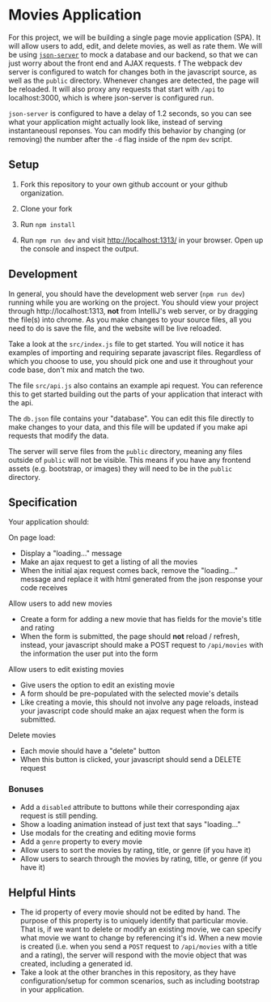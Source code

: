 # Movies Application

For this project, we will be building a single page movie application (SPA). It
will allow users to add, edit, and delete movies, as well as rate them. We will
be using [`json-server`](https://github.com/typicode/json-server) to mock a
database and our backend, so that we can just worry about the front end and AJAX
requests.
f
The webpack dev server is configured to watch for changes both in the javascript
source, as well as the `public` directory. Whenever changes are detected, the
page will be reloaded. It will also proxy any requests that start with `/api` to
localhost:3000, which is where json-server is configured run.

`json-server` is configured to have a delay of 1.2 seconds, so you can see what
your application might actually look like, instead of serving instantaneousl
reponses. You can modify this behavior by changing (or removing) the number
after the `-d` flag inside of the npm `dev` script.

## Setup

1. Fork this repository to your own github account or your github organization.

1. Clone your fork

1. Run `npm install`

1. Run `npm run dev` and visit
   [http://localhost:1313/](http://localhost:1313/) in your browser. Open up
   the console and inspect the output.

## Development

In general, you should have the development web server (`npm run dev`) running
while you are working on the project. You should view your project through
http://localhost:1313, **not** from IntelliJ's web server, or by dragging the
file(s) into chrome. As you make changes to your source files, all you need to
do is save the file, and the website will be live reloaded.

Take a look at the `src/index.js` file to get started. You will notice it has
examples of importing and requiring separate javascript files. Regardless of
which you choose to use, you should pick one and use it throughout your code
base, don't mix and match the two.

The file `src/api.js` also contains an example api request. You can
reference this to get started building out the parts of your application that
interact with the api.

The `db.json` file contains your "database". You can edit this file directly to
make changes to your data, and this file will be updated if you make api
requests that modify the data.

The server will serve files from the `public` directory, meaning any files
outside of `public` will not be visible. This means if you have any frontend
assets (e.g. bootstrap, or images) they will need to be in the `public`
directory.

## Specification

Your application should:

On page load:

- Display a "loading..." message
- Make an ajax request to get a listing of all the movies
- When the initial ajax request comes back, remove the "loading..." message
  and replace it with html generated from the json response your code
  receives

Allow users to add new movies

- Create a form for adding a new movie that has fields for the movie's title
  and rating
- When the form is submitted, the page should **not** reload / refresh,
  instead, your javascript should make a POST request to `/api/movies` with the
  information the user put into the form

Allow users to edit existing movies

- Give users the option to edit an existing movie
- A form should be pre-populated with the selected movie's details
- Like creating a movie, this should not involve any page reloads, instead
  your javascript code should make an ajax request when the form is
  submitted.

Delete movies

- Each movie should have a "delete" button
- When this button is clicked, your javascript should send a DELETE request

### Bonuses

- Add a `disabled` attribute to buttons while their corresponding ajax request
  is still pending.
- Show a loading animation instead of just text that says "loading..."
- Use modals for the creating and editing movie forms
- Add a `genre` property to every movie
- Allow users to sort the movies by rating, title, or genre (if you have it)
- Allow users to search through the movies by rating, title, or genre (if you
  have it)

## Helpful Hints

- The id property of every movie should not be edited by hand. The purpose of
  this property is to uniquely identify that particular movie. That is, if we
  want to delete or modify an existing movie, we can specify what movie we want
  to change by referencing it's id. When a new movie is created (i.e.  when you
  send a `POST` request to `/api/movies` with a title and a rating), the server
  will respond with the movie object that was created, including a generated id.
- Take a look at the other branches in this repository, as they have
  configuration/setup for common scenarios, such as including bootstrap in your
  application.
